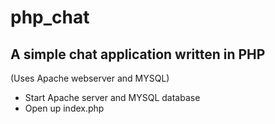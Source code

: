 php_chat
========

A simple chat application written in PHP
-----------------

(Uses Apache webserver and MYSQL)

* Start Apache server and MYSQL database
* Open up index.php
